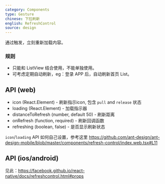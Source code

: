 ```yaml
---
category: Components
type: Gesture
chinese: 下拉刷新
english: RefreshControl
source: design
---
```


通过触发，立刻重新加载内容。

### 规则
- 只能和 ListView 结合使用，不能单独使用。
- 可考虑定期自动刷新，eg：登录 APP 后，自动刷新首页 List。


## API (web)

- icon (React.Element) - 刷新指示icon, 包含 `pull` and `release` 状态
- loading (React.Element) - 加载指示器
- distanceToRefresh (number, default 50) - 刷新距离
- onRefresh (function, required) - 刷新回调函数
- refreshing (boolean, false) - 是否显示刷新状态

`icon`/`loading` API 如何自己设置，参考这里 https://github.com/ant-design/ant-design-mobile/blob/master/components/refresh-control/index.web.tsx#L11

## API (ios/android)
见此：https://facebook.github.io/react-native/docs/refreshcontrol.html#props
